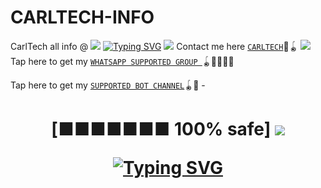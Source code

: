 # CARLTECH-INFO
 CarlTech all info @
<a><img src='https://i.imgur.com/LyHic3i.gif'/></a>
[![Typing SVG](https://readme-typing-svg.herokuapp.com?font=Rockstar-ExtraBold&color=blue&lines=CONTACT+CARL+TECH+ON+WHATSAPP+WILLIAM)](https://git.io/typing-svg)
<a><img src='https://i.imgur.com/LyHic3i.gif'/></a>
Contact me here [`CARLTECH`](https://wa.link/c9qf2z)🥷🪀
<a><img src='https://i.imgur.com/LyHic3i.gif'/></a>
Tap here to get my [`WHATSAPP SUPPORTED GROUP `](https://chat.whatsapp.com/LgBAp1KjbCBHsgZMKi46aO)🪀🧑‍🧑‍🧒‍🧒

Tap here to get my [`SUPPORTED BOT CHANNEL`](https://whatsapp.com/channel/0029Vak0genJ93wQXq3q6X3h)🪀🥏
-<h1 align="center"> [■■■■■■■ 100% safe]
<a><img src='https://i.imgur.com/LyHic3i.gif'/></a>


[![Typing SVG](https://readme-typing-svg.herokuapp.com?font=Rockstar-ExtraBold&color=blue&lines=PROGRAMMED+BY+CARL+GENZ+😌)](https://git.io/typing-svg)
